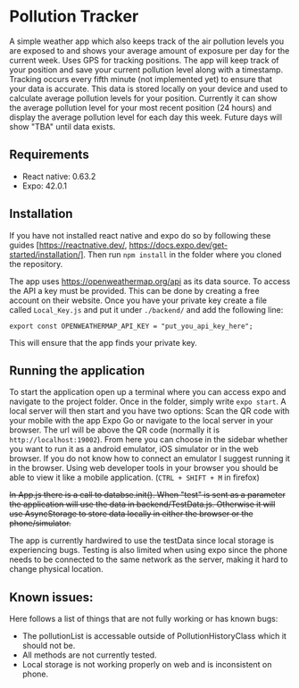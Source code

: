 # Pollution Tracker

A simple weather app which also keeps track of the air pollution levels you are exposed to and shows your average amount of exposure per day for the current week. Uses GPS for tracking positions. The app will keep track of your position and save your current pollution level along with a timestamp. Tracking occurs every fifth minute (not implemented yet) to ensure that your data is accurate. This data is stored locally on your device and used to calculate average pollution levels for your position. Currently it can show the average pollution level for your most recent position (24 hours) and display the average pollution level for each day this week. Future days will show "TBA" until data exists. 

## Requirements

* React native: 0.63.2 
* Expo: 42.0.1

## Installation

If you have not installed react native and expo do so by following these guides [https://reactnative.dev/, https://docs.expo.dev/get-started/installation/]. Then run `npm install` in the folder where you cloned the repository. 

The app uses https://openweathermap.org/api as its data source. To access the API a key must be provided. This can be done by creating a free account on their website. Once you have your private key create a file called `Local_Key.js` and put it under `./backend/` and add the following line:       

    export const OPENWEATHERMAP_API_KEY = "put_you_api_key_here";

This will ensure that the app finds your private key.

## Running the application

To start the application open up a terminal where you can access expo and navigate to the project folder. Once in the folder, simply write `expo start`. A local server will then start and you have two options: Scan the QR code with your mobile with the app Expo Go or navigate to the local server in your browser. The url will be above the QR code (normally it is `http://localhost:19002`). From here you can choose in the sidebar whether you want to run it as a android emulator, iOS simulator or in the web browser. If you do not know how to connect an emulator I suggest running it in the browser. Using web developer tools in your browser you should be able to view it like a mobile application. (`CTRL + SHIFT + M` in firefox)

~~In App.js there is a call to databse.init(). When "test" is sent as a parameter the application will use the data in backend/TestData.js. Otherwise it will use AsyncStorage to store data locally in either the browser or the phone/simulator.~~

The app is currently hardwired to use the testData since local storage is experiencing bugs. Testing is also limited when using expo since the phone needs to be connected to the same network as the server, making it hard to change physical location. 

## Known issues:

Here follows a list of things that are not fully working or has known bugs:

* The pollutionList is accessable outside of PollutionHistoryClass which it should not be.
* All methods are not currently tested.
* Local storage is not working properly on web and is inconsistent on phone.
